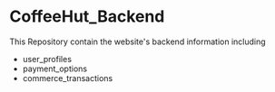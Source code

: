 # CoffeeHut_Backend

This Repository contain the website's backend information including 

+ user_profiles
+ payment_options
+ commerce_transactions